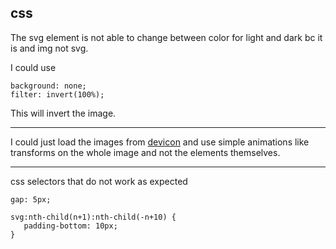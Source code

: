 ## css

The svg element is not able to change between color for light and dark bc it is and img not svg.

I could use

```
background: none;
filter: invert(100%);
```

This will invert the image.

---

I could just load the images from [devicon](https://devicon.dev/) and use simple animations like transforms on the whole image and not the elements themselves.

---

css selectors that do not work as expected

```
gap: 5px;
```

```
svg:nth-child(n+1):nth-child(-n+10) {
   padding-bottom: 10px;
}
```
